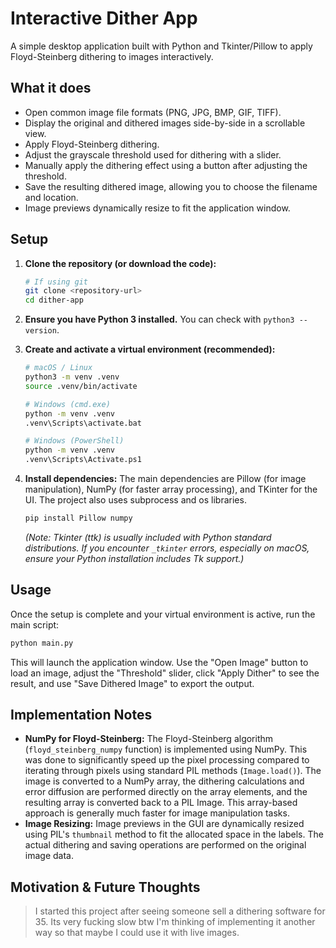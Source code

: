# Interactive Dither App

A simple desktop application built with Python and Tkinter/Pillow to apply Floyd-Steinberg dithering to images interactively.

## What it does

*   Open common image file formats (PNG, JPG, BMP, GIF, TIFF).
*   Display the original and dithered images side-by-side in a scrollable view.
*   Apply Floyd-Steinberg dithering.
*   Adjust the grayscale threshold used for dithering with a slider.
*   Manually apply the dithering effect using a button after adjusting the threshold.
*   Save the resulting dithered image, allowing you to choose the filename and location.
*   Image previews dynamically resize to fit the application window.

## Setup

1.  **Clone the repository (or download the code):**
    ```bash
    # If using git
    git clone <repository-url>
    cd dither-app
    ```

2.  **Ensure you have Python 3 installed.** You can check with `python3 --version`.

3.  **Create and activate a virtual environment (recommended):**
    ```bash
    # macOS / Linux
    python3 -m venv .venv
    source .venv/bin/activate

    # Windows (cmd.exe)
    python -m venv .venv
    .venv\Scripts\activate.bat

    # Windows (PowerShell)
    python -m venv .venv
    .venv\Scripts\Activate.ps1
    ```

4.  **Install dependencies:** The main dependencies are Pillow (for image manipulation), NumPy (for faster array processing), and TKinter for the UI. The project also uses subprocess and os libraries.
    ```bash
    pip install Pillow numpy
    ```
    *(Note: Tkinter (ttk) is usually included with Python standard distributions. If you encounter `_tkinter` errors, especially on macOS, ensure your Python installation includes Tk support.)*

## Usage

Once the setup is complete and your virtual environment is active, run the main script:

```bash
python main.py
```

This will launch the application window. Use the "Open Image" button to load an image, adjust the "Threshold" slider, click "Apply Dither" to see the result, and use "Save Dithered Image" to export the output.

## Implementation Notes

*   **NumPy for Floyd-Steinberg:** The Floyd-Steinberg algorithm (`floyd_steinberg_numpy` function) is implemented using NumPy. This was done to significantly speed up the pixel processing compared to iterating through pixels using standard PIL methods (`Image.load()`). The image is converted to a NumPy array, the dithering calculations and error diffusion are performed directly on the array elements, and the resulting array is converted back to a PIL Image. This array-based approach is generally much faster for image manipulation tasks.
*   **Image Resizing:** Image previews in the GUI are dynamically resized using PIL's `thumbnail` method to fit the allocated space in the labels. The actual dithering and saving operations are performed on the original image data.

## Motivation & Future Thoughts

> I started this project after seeing someone sell a dithering software for 35. Its very fucking slow btw I'm thinking of implementing it another way so that maybe I could use it with live images.
